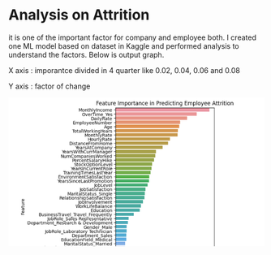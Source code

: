 # Analysis on Attrition

it is one of the important factor for company and employee both. I created one ML model based on dataset in Kaggle and performed analysis to understand the factors. Below is output graph.

X axis : imporantce divided in 4 quarter like 0.02, 0.04, 0.06 and 0.08

Y axis : factor of change

![Attrition Output](Attrition_Output.png)

